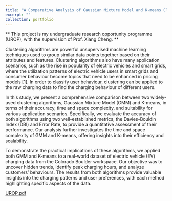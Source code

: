 ```yaml
---
title: "A Comparative Analysis of Gaussian Mixture Model and K-means Clustering Algorithms With Applications in Time-of-Use (TOU) Clustering"
excerpt: ""
collection: portfolio
---
```

** This project is my undergraduate research opportunity programme (UROP), with the supervision of Prof. Xiang Cheng. **

Clustering algorithms are powerful unsupervised machine learning techniques used to group similar data points together based on their attributes and features. Clustering algorithms also have many application scenarios, such as the rise in popularity of electric vehicles and smart grids, where the utilization patterns of electric vehicle users in smart grids and consumer behaviour become topics that need to be enhanced in pricing models [1]. In order to classify user behaviour, clustering can be applied to the raw charging data to find the charging behaviour of different users.

In this study, we present a comprehensive comparison between two widely-used clustering algorithms, Gaussian Mixture Model (GMM) and K-means, in terms of their accuracy, time and space complexity, and suitability for various application scenarios. Specifically, we evaluate the accuracy of both algorithms using two well-established metrics, the Davies-Bouldin Index (DBI) and Error Rate, to provide a quantitative assessment of their performance. Our analysis further investigates the time and space complexity of GMM and K-means, offering insights into their efficiency and scalability.

To demonstrate the practical implications of these algorithms, we applied both GMM and K-means to a real-world dataset of electric vehicle (EV) charging data from the Colorado Boulder workspace. Our objective was to uncover hidden trends, identify peak charging hours, and analyze customers’ behaviours. The results from both algorithms provide valuable insights into the charging patterns and user preferences, with each method highlighting specific aspects of the data.

[UROP.pdf](https://github.com/user-attachments/files/17306319/UROP.pdf)
